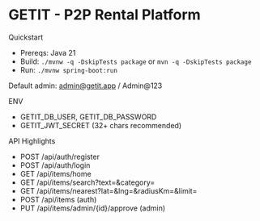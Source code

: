 # GETIT - P2P Rental Platform

Quickstart

- Prereqs: Java 21
- Build: `./mvnw -q -DskipTests package` or `mvn -q -DskipTests package`
- Run: `./mvnw spring-boot:run`

Default admin: admin@getit.app / Admin@123

ENV

- GETIT_DB_USER, GETIT_DB_PASSWORD
- GETIT_JWT_SECRET (32+ chars recommended)

API Highlights

- POST /api/auth/register
- POST /api/auth/login
- GET /api/items/home
- GET /api/items/search?text=&category=
- GET /api/items/nearest?lat=&lng=&radiusKm=&limit=
- POST /api/items (auth)
- PUT /api/items/admin/{id}/approve (admin)